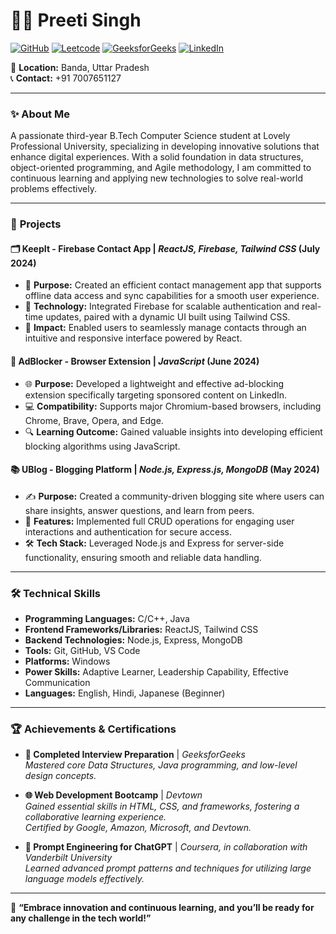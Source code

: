 # 👩‍💻 **Preeti Singh**

[![GitHub](https://img.shields.io/badge/GitHub-%2312100E.svg?&style=flat&logo=github&logoColor=white)](https://github.com/ghpreeti/) [![Leetcode](https://img.shields.io/badge/Leetcode-%23FFA116.svg?&style=flat&logo=leetcode&logoColor=white)](https://leetcode.com/u/LCpreet/) [![GeeksforGeeks](https://img.shields.io/badge/GeeksforGeeks-%2300C853.svg?&style=flat&logo=geeksforgeeks&logoColor=white)](https://www.geeksforgeeks.org/user/preetisiyxf8/) [![LinkedIn](https://img.shields.io/badge/LinkedIn-%230077B5.svg?&style=flat&logo=linkedin&logoColor=white)](https://www.linkedin.com/in/preeti-singh-b3771a250/)

📍 **Location:** Banda, Uttar Pradesh  
📞 **Contact:** +91 7007651127  

---

### ✨ **About Me**
A passionate third-year B.Tech Computer Science student at Lovely Professional University, specializing in developing innovative solutions that enhance digital experiences. With a solid foundation in data structures, object-oriented programming, and Agile methodology, I am committed to continuous learning and applying new technologies to solve real-world problems effectively.

---

### 🚀 **Projects**

#### 🗂 **KeepIt - Firebase Contact App** | *ReactJS, Firebase, Tailwind CSS* (July 2024)
- 📲 **Purpose:** Created an efficient contact management app that supports offline data access and sync capabilities for a smooth user experience.
- 🔐 **Technology:** Integrated Firebase for scalable authentication and real-time updates, paired with a dynamic UI built using Tailwind CSS.
- 🎨 **Impact:** Enabled users to seamlessly manage contacts through an intuitive and responsive interface powered by React.

#### 🚫 **AdBlocker - Browser Extension** | *JavaScript* (June 2024)
- 🌐 **Purpose:** Developed a lightweight and effective ad-blocking extension specifically targeting sponsored content on LinkedIn.
- 💻 **Compatibility:** Supports major Chromium-based browsers, including Chrome, Brave, Opera, and Edge.
- 🔍 **Learning Outcome:** Gained valuable insights into developing efficient blocking algorithms using JavaScript.

#### 📚 **UBlog - Blogging Platform** | *Node.js, Express.js, MongoDB* (May 2024)
- ✍️ **Purpose:** Created a community-driven blogging site where users can share insights, answer questions, and learn from peers.
- 🔄 **Features:** Implemented full CRUD operations for engaging user interactions and authentication for secure access.
- 🛠 **Tech Stack:** Leveraged Node.js and Express for server-side functionality, ensuring smooth and reliable data handling.

---

### 🛠️ **Technical Skills**

- **Programming Languages:** C/C++, Java
- **Frontend Frameworks/Libraries:** ReactJS, Tailwind CSS
- **Backend Technologies:** Node.js, Express, MongoDB
- **Tools:** Git, GitHub, VS Code
- **Platforms:** Windows
- **Power Skills:** Adaptive Learner, Leadership Capability, Effective Communication
- **Languages:** English, Hindi, Japanese (Beginner)

---

### 🏆 **Achievements & Certifications**

- **📘 Completed Interview Preparation** | *GeeksforGeeks*  
  *Mastered core Data Structures, Java programming, and low-level design concepts.*

- **🌐 Web Development Bootcamp** | *Devtown*  
  *Gained essential skills in HTML, CSS, and frameworks, fostering a collaborative learning experience.*  
  *Certified by Google, Amazon, Microsoft, and Devtown.*

- **💬 Prompt Engineering for ChatGPT** | *Coursera, in collaboration with Vanderbilt University*  
  *Learned advanced prompt patterns and techniques for utilizing large language models effectively.*

---

🌟 **“Embrace innovation and continuous learning, and you’ll be ready for any challenge in the tech world!”**
